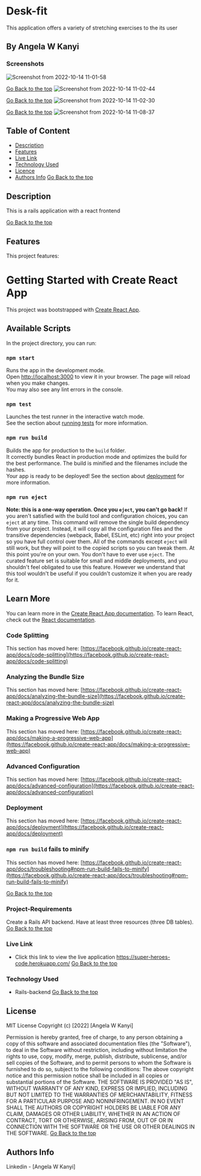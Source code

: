 # Desk-fit
<p>This application offers a variety of stretching exercises to the its user</p>

## By Angela W Kanyi

### Screenshots
![Screenshot from 2022-10-14 11-01-58](https://user-images.githubusercontent.com/106078081/195795538-3fdd7cad-4e37-4609-9261-c8fdf7803d3f.png)

[Go Back to the top](#Desk-fit)
![Screenshot from 2022-10-14 11-02-44](https://user-images.githubusercontent.com/106078081/195795785-a6a1e32d-a5d1-437f-8666-c729327722ba.png)

[Go Back to the top](#Desk-fit)
![Screenshot from 2022-10-14 11-02-30](https://user-images.githubusercontent.com/106078081/195795874-e1543956-14f5-4b89-a752-3d09c8eced00.png)

[Go Back to the top](#Desk-fit)
![Screenshot from 2022-10-14 11-08-37](https://user-images.githubusercontent.com/106078081/195796149-554e3e8d-9194-4ce1-bd44-bcfdf916e8a5.png)
## Table of Content
 - [Description](#description)
 - [Features](#features)
 - [Live Link](#Live-Link)
 - [Technology  Used](#technology-Used)
 - [Licence](#licence)
 - [Authors Info](#Authors-Info)
[Go Back to the top](#Desk-fit)
 ## Description
 <p>This is a rails application  with a react frontend </p>
 
 [Go Back to the top](#Desk-fit)

 ## Features
 This project features:

# Getting Started with Create React App
This project was bootstrapped with [Create React App](https://github.com/facebook/create-react-app).
## Available Scripts
In the project directory, you can run:
### `npm start`
Runs the app in the development mode.\
Open [http://localhost:3000](http://localhost:3000) to view it in your browser.
The page will reload when you make changes.\
You may also see any lint errors in the console.
### `npm test`
Launches the test runner in the interactive watch mode.\
See the section about [running tests](https://facebook.github.io/create-react-app/docs/running-tests) for more information.
### `npm run build`
Builds the app for production to the `build` folder.\
It correctly bundles React in production mode and optimizes the build for the best performance.
The build is minified and the filenames include the hashes.\
Your app is ready to be deployed!
See the section about [deployment](https://facebook.github.io/create-react-app/docs/deployment) for more information.
### `npm run eject`
**Note: this is a one-way operation. Once you `eject`, you can't go back!**
If you aren't satisfied with the build tool and configuration choices, you can `eject` at any time. This command will remove the single build dependency from your project.
Instead, it will copy all the configuration files and the transitive dependencies (webpack, Babel, ESLint, etc) right into your project so you have full control over them. All of the commands except `eject` will still work, but they will point to the copied scripts so you can tweak them. At this point you're on your own.
You don't have to ever use `eject`. The curated feature set is suitable for small and middle deployments, and you shouldn't feel obligated to use this feature. However we understand that this tool wouldn't be useful if you couldn't customize it when you are ready for it.
## Learn More
You can learn more in the [Create React App documentation](https://facebook.github.io/create-react-app/docs/getting-started).
To learn React, check out the [React documentation](https://reactjs.org/).
### Code Splitting
This section has moved here: [https://facebook.github.io/create-react-app/docs/code-splitting](https://facebook.github.io/create-react-app/docs/code-splitting)
### Analyzing the Bundle Size
This section has moved here: [https://facebook.github.io/create-react-app/docs/analyzing-the-bundle-size](https://facebook.github.io/create-react-app/docs/analyzing-the-bundle-size)
### Making a Progressive Web App
This section has moved here: [https://facebook.github.io/create-react-app/docs/making-a-progressive-web-app](https://facebook.github.io/create-react-app/docs/making-a-progressive-web-app)
### Advanced Configuration
This section has moved here: [https://facebook.github.io/create-react-app/docs/advanced-configuration](https://facebook.github.io/create-react-app/docs/advanced-configuration)
### Deployment
This section has moved here: [https://facebook.github.io/create-react-app/docs/deployment](https://facebook.github.io/create-react-app/docs/deployment)
### `npm run build` fails to minify
This section has moved here: [https://facebook.github.io/create-react-app/docs/troubleshooting#npm-run-build-fails-to-minify](https://facebook.github.io/create-react-app/docs/troubleshooting#npm-run-build-fails-to-minify)
 
 [Go Back to the top](#Desk-fit)
###  Project-Requirements
Create a Rails API backend.
Have at least three resources (three DB tables).
[Go Back to the top](#Desk-fit)
### Live Link
- Click this link to view the live application 
https://super-heroes-code.herokuapp.com/
[Go Back to the top](#Desk-fit)
### Technology  Used
* Rails-backend
[Go Back to the top](#Desk-fit)
## License
MIT License
Copyright (c) [2022] [Angela W Kanyi]

Permission is hereby granted, free of charge, to any person obtaining a copy
of this software and associated documentation files (the "Software"), to deal
in the Software without restriction, including without limitation the rights
to use, copy, modify, merge, publish, distribute, sublicense, and/or sell
copies of the Software, and to permit persons to whom the Software is
furnished to do so, subject to the following conditions:
The above copyright notice and this permission notice shall be included in all
copies or substantial portions of the Software.
THE SOFTWARE IS PROVIDED "AS IS", WITHOUT WARRANTY OF ANY KIND, EXPRESS OR
IMPLIED, INCLUDING BUT NOT LIMITED TO THE WARRANTIES OF MERCHANTABILITY,
FITNESS FOR A PARTICULAR PURPOSE AND NONINFRINGEMENT. IN NO EVENT SHALL THE
AUTHORS OR COPYRIGHT HOLDERS BE LIABLE FOR ANY CLAIM, DAMAGES OR OTHER
LIABILITY, WHETHER IN AN ACTION OF CONTRACT, TORT OR OTHERWISE, ARISING FROM,
OUT OF OR IN CONNECTION WITH THE SOFTWARE OR THE USE OR OTHER DEALINGS IN THE
SOFTWARE.
[Go Back to the top](#Desk-fit)
## Authors Info
Linkedin - [Angela W Kanyi]